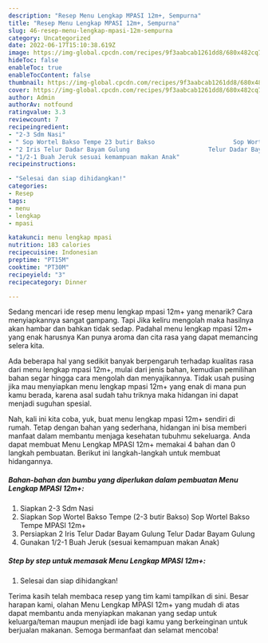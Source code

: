 ```yaml
---
description: "Resep Menu Lengkap MPASI 12m+, Sempurna"
title: "Resep Menu Lengkap MPASI 12m+, Sempurna"
slug: 46-resep-menu-lengkap-mpasi-12m-sempurna
category: Uncategorized
date: 2022-06-17T15:10:38.619Z
image: https://img-global.cpcdn.com/recipes/9f3aabcab1261dd8/680x482cq70/menu-lengkap-mpasi-12m-foto-resep-utama.jpg
hideToc: false
enableToc: true
enableTocContent: false
thumbnail: https://img-global.cpcdn.com/recipes/9f3aabcab1261dd8/680x482cq70/menu-lengkap-mpasi-12m-foto-resep-utama.jpg
cover: https://img-global.cpcdn.com/recipes/9f3aabcab1261dd8/680x482cq70/menu-lengkap-mpasi-12m-foto-resep-utama.jpg
author: Admin
authorAv: notfound
ratingvalue: 3.3
reviewcount: 7
recipeingredient:
- "2-3 Sdm Nasi"
- " Sop Wortel Bakso Tempe 23 butir Bakso                      Sop Wortel Bakso Tempe MPASI 12m"
- "2 Iris Telur Dadar Bayam Gulung                      Telur Dadar Bayam Gulung"
- "1/2-1 Buah Jeruk sesuai kemampuan makan Anak"
recipeinstructions:

- "Selesai dan siap dihidangkan!"
categories:
- Resep
tags:
- menu
- lengkap
- mpasi

katakunci: menu lengkap mpasi 
nutrition: 183 calories
recipecuisine: Indonesian
preptime: "PT15M"
cooktime: "PT30M"
recipeyield: "3"
recipecategory: Dinner

---
```



Sedang mencari ide resep menu lengkap mpasi 12m+ yang menarik? Cara menyiapkannya sangat gampang. Tapi Jika keliru mengolah maka hasilnya akan hambar dan bahkan tidak sedap. Padahal menu lengkap mpasi 12m+ yang enak harusnya Kan punya aroma dan cita rasa yang dapat memancing selera kita.




Ada beberapa hal yang sedikit banyak berpengaruh terhadap kualitas rasa dari menu lengkap mpasi 12m+, mulai dari jenis bahan, kemudian pemilihan bahan segar hingga cara mengolah dan menyajikannya. Tidak usah pusing jika mau menyiapkan menu lengkap mpasi 12m+ yang enak di mana pun kamu berada, karena asal sudah tahu triknya maka hidangan ini dapat menjadi suguhan spesial.


Nah, kali ini kita coba, yuk, buat menu lengkap mpasi 12m+ sendiri di rumah. Tetap dengan bahan yang sederhana, hidangan ini bisa memberi manfaat dalam membantu menjaga kesehatan tubuhmu sekeluarga. Anda dapat membuat Menu Lengkap MPASI 12m+ memakai 4 bahan dan 0 langkah pembuatan. Berikut ini langkah-langkah untuk membuat hidangannya.

<!--inarticleads1-->

##### Bahan-bahan dan bumbu yang diperlukan dalam pembuatan Menu Lengkap MPASI 12m+:

1. Siapkan 2-3 Sdm Nasi
1. Siapkan  Sop Wortel Bakso Tempe (2-3 butir Bakso)                      Sop Wortel Bakso Tempe MPASI 12m+
1. Persiapkan 2 Iris Telur Dadar Bayam Gulung                      Telur Dadar Bayam Gulung
1. Gunakan 1/2-1 Buah Jeruk (sesuai kemampuan makan Anak)




<!--inarticleads2-->

##### Step by step untuk memasak Menu Lengkap MPASI 12m+:


1. Selesai dan siap dihidangkan!



Terima kasih telah membaca resep yang tim kami tampilkan di sini. Besar harapan kami, olahan Menu Lengkap MPASI 12m+ yang mudah di atas dapat membantu anda menyiapkan makanan yang sedap untuk keluarga/teman maupun menjadi ide bagi kamu yang berkeinginan untuk berjualan makanan. Semoga bermanfaat dan selamat mencoba!

